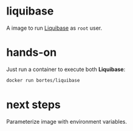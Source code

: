 # liquibase

A image to run [Liquibase](https://www.liquibase.org/) as `root` user.



# hands-on

Just run a container to execute both **Liquibase**:

```bash
docker run bortes/liquibase
```


# next steps

Parameterize image with environment variables.
